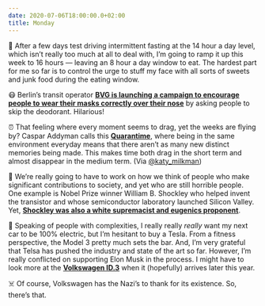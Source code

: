 ```yaml
---
date: 2020-07-06T18:00:00.0+02:00
title: Monday
---
```


🧀 After a few days test driving intermittent fasting at the 14 hour a day level, which isn’t really too much at all to deal with, I’m going to ramp it up this week to 16 hours — leaving an 8 hour a day window to eat. The hardest part for me so far is to control the urge to stuff my face with all sorts of sweets and junk food during the eating window.

😷 Berlin’s transit operator **[BVG is launching a campaign to encourage people to wear their masks correctly over their nose][1]** by asking people to skip the deodorant. Hilarious! 

⏰ That feeling where every moment seems to drag, yet the weeks are flying by? Caspar Addyman calls this **[Quarantime][2]**, where being in the same environment everyday means that there aren’t as many new distinct memories being made. This makes time both drag in the short term and almost disappear in the medium term. (Via [@katy\_milkman][3])

🤬 We’re really going to have to work on how we think of people who make significant contributions to society, and yet who are still horrible people. One example is Nobel Prize winner William B. Shockley who helped invent the transistor and whose semiconductor laboratory launched Silicon Valley. Yet, **[Shockley was also a white supremacist and eugenics proponent][4]**. 

🚙 Speaking of people with complexities, I really really _really_ want my next car to be 100% electric, but I’m hesitant to buy a Tesla. From a fitness perspective, the Model 3 pretty much sets the bar. And, I’m very grateful that Telsa has pushed the industry and state of the art so far. However, I’m really conflicted on supporting Elon Musk in the process. I might have to look more at the **[Volkswagen ID.3][5]** when it (hopefully) arrives later this year.

☠️ Of course, Volkswagen has the Nazi’s to thank for its existence. So, there’s that. 


[1]:	https://www.dw.com/en/coronavirus-dont-wear-deodorant-says-berlins-transport-company/a-54036674
[2]:	https://www.psychologytoday.com/us/blog/the-laughing-baby/202006/quarantime-why-the-days-drag-and-the-weeks-fly
[3]:	https://twitter.com/katy_milkman
[4]:	https://www.sfgate.com/tech/article/Silicon-Valley-Shockley-racist-semiconductor-lab-13164228.php
[5]:	https://www.volkswagen.de/de/modelle-und-konfigurator/id3-1st.html?adchan=sem&campaign=%5BB%5D_%5BID3%5D_%5BAll%5D_%5BElectric%5D_%5BExact%5D_%5BDE%5D_%5BEval%5D_%5BPureModel%5D&adgroup=Core_ID3_%5BExact%5D&publisher=GOOGLE&adcr=vw+id.3&adpl=GOOGLE&adlid=71700000052237352&country=DE&language=DE&gclid=Cj0KCQjwl4v4BRDaARIsAFjATPk9EZeLKmudl6_dIjii_2pr_2DvZaOezvdJTXadyk7onlHufb-LoxgaArk3EALw_wcB&gclsrc=aw.ds